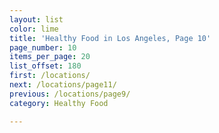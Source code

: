 ```yaml
---
layout: list
color: lime
title: 'Healthy Food in Los Angeles, Page 10'
page_number: 10
items_per_page: 20
list_offset: 180
first: /locations/
next: /locations/page11/
previous: /locations/page9/
category: Healthy Food

---
```

